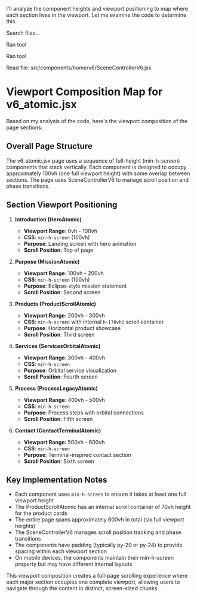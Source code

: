 I'll analyze the component heights and viewport positioning to map where each section lives in the viewport. Let me examine the code to determine this.

Search files...

Ran tool

Ran tool

Read file: src/components/home/v6/SceneControllerV6.jsx
# Viewport Composition Map for v6_atomic.jsx

Based on my analysis of the code, here's the viewport composition of the page sections:

## Overall Page Structure
The v6_atomic.jsx page uses a sequence of full-height (min-h-screen) components that stack vertically. Each component is designed to occupy approximately 100vh (one full viewport height) with some overlap between sections. The page uses SceneControllerV6 to manage scroll position and phase transitions.

## Section Viewport Positioning

1. **Introduction (HeroAtomic)**
   - **Viewport Range**: 0vh - 100vh
   - **CSS**: `min-h-screen` (100vh)
   - **Purpose**: Landing screen with hero animation
   - **Scroll Position**: Top of page

2. **Purpose (MissionAtomic)**
   - **Viewport Range**: 100vh - 200vh
   - **CSS**: `min-h-screen` (100vh)
   - **Purpose**: Eclipse-style mission statement
   - **Scroll Position**: Second screen

3. **Products (ProductScrollAtomic)**
   - **Viewport Range**: 200vh - 300vh
   - **CSS**: `min-h-screen` with internal `h-[70vh]` scroll container
   - **Purpose**: Horizontal product showcase
   - **Scroll Position**: Third screen

4. **Services (ServicesOrbitalAtomic)**
   - **Viewport Range**: 300vh - 400vh
   - **CSS**: `min-h-screen`
   - **Purpose**: Orbital service visualization
   - **Scroll Position**: Fourth screen

5. **Process (ProcessLegacyAtomic)**
   - **Viewport Range**: 400vh - 500vh
   - **CSS**: `min-h-screen`
   - **Purpose**: Process steps with orbital connections
   - **Scroll Position**: Fifth screen

6. **Contact (ContactTerminalAtomic)**
   - **Viewport Range**: 500vh - 600vh
   - **CSS**: `min-h-screen`
   - **Purpose**: Terminal-inspired contact section
   - **Scroll Position**: Sixth screen

## Key Implementation Notes

- Each component uses `min-h-screen` to ensure it takes at least one full viewport height
- The ProductScrollAtomic has an internal scroll container of 70vh height for the product cards
- The entire page spans approximately 600vh in total (six full viewport heights)
- The SceneControllerV6 manages scroll position tracking and phase transitions
- The components have padding (typically py-20 or py-24) to provide spacing within each viewport section
- On mobile devices, the components maintain their min-h-screen property but may have different internal layouts

This viewport composition creates a full-page scrolling experience where each major section occupies one complete viewport, allowing users to navigate through the content in distinct, screen-sized chunks.

